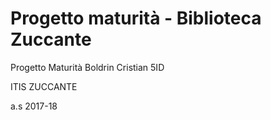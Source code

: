 # Progetto maturità - Biblioteca Zuccante
Progetto Maturità Boldrin Cristian 5ID 

ITIS ZUCCANTE

a.s 2017-18

